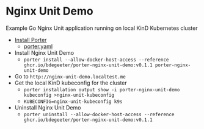 # Nginx Unit Demo

Example Go Nginx Unit application running on local KinD Kubernetes cluster
* [Install Porter](https://getporter.org/install/)
  * [porter.yaml](installer/porter.yaml)
* Install Nginx Unit Demo
  * `porter install --allow-docker-host-access --reference ghcr.io/bdegeeter/porter-nginx-unit-demo:v0.1.1 porter-nginx-unit-demo`
* Go to `http://nginx-unit-demo.localtest.me`
* Get the local KinD kubeconfig for the cluster
  * `porter installation output show -i porter-nginx-unit-demo kubeconfig >nginx-unit-kubeconfig`
  * `KUBECONFIG=nginx-unit-kubeconfig k9s`
* Uninstall Nginx Unit Demo
  * `porter uninstall --allow-docker-host-access --reference ghcr.io/bdegeeter/porter-nginx-unit-demo:v0.1.1`
